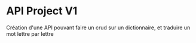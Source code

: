 <h1>API Project V1</h1>
Création d'une API pouvant faire un crud sur un dictionnaire, et traduire un mot lettre par lettre
